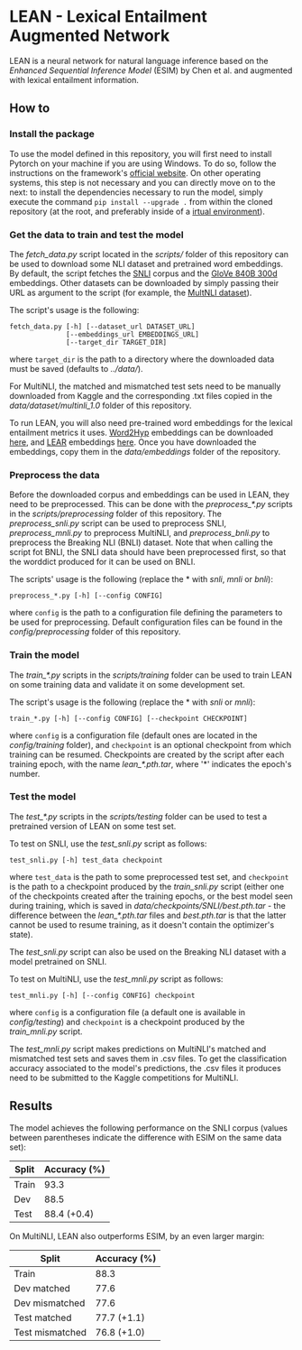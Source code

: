 # LEAN - Lexical Entailment Augmented Network

LEAN is a neural network for natural language inference based on the *Enhanced Sequential Inference Model* (ESIM) by Chen et al. and augmented with lexical entailment information.

## How to

### Install the package
To use the model defined in this repository, you will first need to install Pytorch on your machine if you are using Windows. To do so, follow the instructions on the framework's [official website](https://pytorch.org/). On other operating systems, this step is not necessary and you can directly move on to the next: to install the dependencies necessary to run the model, simply execute the command `pip install --upgrade .` from within the cloned repository (at the root, and preferably inside of a [irtual environment](https://docs.python.org/3/library/venv.html)).

### Get the data to train and test the model
The *fetch_data.py* script located in the *scripts/* folder of this repository can be used to download some NLI dataset and
pretrained word embeddings. By default, the script fetches the [SNLI](https://nlp.stanford.edu/projects/snli/) corpus and
the [GloVe 840B 300d](https://nlp.stanford.edu/projects/glove/) embeddings. Other datasets can be downloaded by simply passing
their URL as argument to the script (for example, the [MultNLI dataset](https://www.nyu.edu/projects/bowman/multinli/)).

The script's usage is the following:
```
fetch_data.py [-h] [--dataset_url DATASET_URL]
              [--embeddings_url EMBEDDINGS_URL]
              [--target_dir TARGET_DIR]
```
where `target_dir` is the path to a directory where the downloaded data must be saved (defaults to *../data/*).

For MultiNLI, the matched and mismatched test sets need to be manually downloaded from Kaggle and the corresponding .txt files 
copied in the *data/dataset/multinli_1.0* folder of this repository.

To run LEAN, you will also need pre-trained word embeddings for the lexical entailment metrics it uses. [Word2Hyp](https://pdfs.semanticscholar.org/5cdf/f3d7a73d1e0d4a33e11e6ac2eeb57754e4a1.pdf) embeddings can be downloaded [here](), and [LEAR](https://www.aclweb.org/anthology/N18-1103) embeddings [here](). Once you have downloaded the embeddings, copy them in the *data/embeddings* folder of the repository.

### Preprocess the data
Before the downloaded corpus and embeddings can be used in LEAN, they need to be preprocessed. This can be done with
the *preprocess_\*.py* scripts in the *scripts/preprocessing* folder of this repository. The *preprocess_snli.py* script can be 
used to preprocess SNLI, *preprocess_mnli.py* to preprocess MultiNLI, and *preprocess_bnli.py* to preprocess the Breaking NLI 
(BNLI) dataset. Note that when calling the script fot BNLI, the SNLI data should have been preprocessed first, so that the 
worddict produced for it can be used on BNLI.

The scripts' usage is the following (replace the \* with *snli*, *mnli* or *bnli*):
```
preprocess_*.py [-h] [--config CONFIG]
```
where `config` is the path to a configuration file defining the parameters to be used for preprocessing. Default 
configuration files can be found in the *config/preprocessing* folder of this repository.

### Train the model
The *train_\*.py* scripts in the *scripts/training* folder can be used to train LEAN on some training data and 
validate it on some development set.

The script's usage is the following (replace the \* with *snli* or *mnli*):
```
train_*.py [-h] [--config CONFIG] [--checkpoint CHECKPOINT]
```
where `config` is a configuration file (default ones are located in the *config/training* folder), and `checkpoint` is an 
optional checkpoint from which training can be resumed. Checkpoints are created by the script after each training epoch, with 
the name *lean_\*.pth.tar*, where '\*' indicates the epoch's number.

### Test the model
The *test_\*.py* scripts in the *scripts/testing* folder can be used to test a pretrained version of LEAN on some test set.

To test on SNLI, use the *test_snli.py* script as follows:
```
test_snli.py [-h] test_data checkpoint
```
where `test_data` is the path to some preprocessed test set, and `checkpoint` is the path to a checkpoint produced by the 
*train_snli.py* script (either one of the checkpoints created after the training epochs, or the best model seen during 
training, which is saved in *data/checkpoints/SNLI/best.pth.tar* - the difference between the *lean_\*.pth.tar* files and 
*best.pth.tar* is that the latter cannot be used to resume training, as it doesn't contain the optimizer's state).

The *test_snli.py* script can also be used on the Breaking NLI dataset with a model pretrained on SNLI.

To test on MultiNLI, use the *test_mnli.py* script as follows:
```
test_mnli.py [-h] [--config CONFIG] checkpoint
```
where `config` is a configuration file (a default one is available in *config/testing*) and `checkpoint` is a checkpoint 
produced by the *train_mnli.py* script.

The *test_mnli.py* script makes predictions on MultiNLI's matched and mismatched test sets and saves them in .csv files.
To get the classification accuracy associated to the model's predictions, the .csv files it produces need to be submitted
to the Kaggle competitions for MultiNLI.

## Results
The model achieves the following performance on the SNLI corpus (values between parentheses indicate the difference with ESIM on the same data set):

| Split | Accuracy (%)    |
|-------|-----------------|
| Train |     93.3        |
| Dev   |     88.5        |
| Test  |     88.4 (+0.4) |

On MultiNLI, LEAN also outperforms ESIM, by an even larger margin:

| Split           | Accuracy (%)    |
|-----------------|-----------------|
| Train           |     88.3        |
| Dev matched     |     77.6        |
| Dev mismatched  |     77.6        |
| Test matched    |     77.7 (+1.1) |
| Test mismatched |     76.8 (+1.0) |

